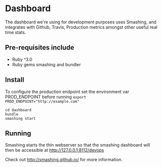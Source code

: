 # Dashboard

The dashboard we're using for development purposes uses Smashing, and integrates with Github, Travis, Production metrics amongst other useful real time stats.

## Pre-requisites include
* Ruby ^3.0
* Ruby gems smashing and bundler

## Install
To configure the production endpoint set the environment var PROD_ENDPOINT before running `export PROD_ENDPOINT="http://example.com"`

    cd dashboard
    bundle
    smashing start
    
## Running

Smashing starts the thin webserver so that the smashing dashboard will then be accessible at http://127.0.0.1:8112/devops

Check out http://smashing.github.io/ for more information.
